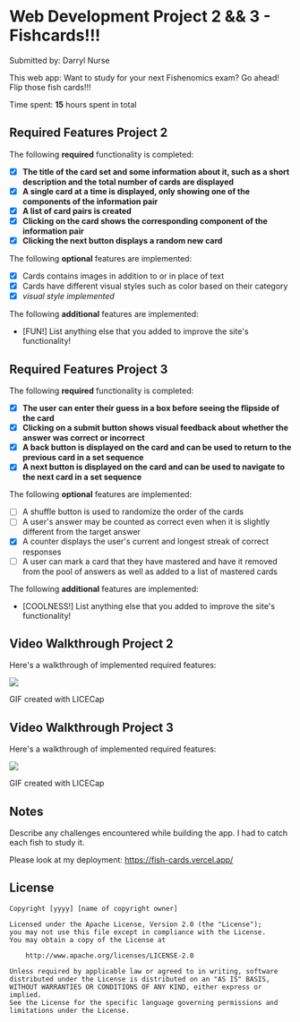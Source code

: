 # Web Development Project 2 && 3 - Fishcards!!!

Submitted by: Darryl Nurse

This web app: Want to study for your next Fishenomics exam? Go ahead! Flip those fish cards!!!

Time spent: **15** hours spent in total

## Required Features Project 2

The following **required** functionality is completed:

- [x] **The title of the card set and some information about it, such as a short description and the total number of cards are displayed**
- [x] **A single card at a time is displayed, only showing one of the components of the information pair**
- [x] **A list of card pairs is created**
- [x] **Clicking on the card shows the corresponding component of the information pair**
- [x] **Clicking the next button displays a random new card**

The following **optional** features are implemented:

- [x] Cards contains images in addition to or in place of text
- [x] Cards have different visual styles such as color based on their category
- [x] *visual style implemented*

The following **additional** features are implemented:

* [FUN!] List anything else that you added to improve the site's functionality!

## Required Features Project 3

The following **required** functionality is completed:

- [x] **The user can enter their guess in a box before seeing the flipside of the card**
- [x] **Clicking on a submit button shows visual feedback about whether the answer was correct or incorrect**
- [x] **A back button is displayed on the card and can be used to return to the previous card in a set sequence**
- [x] **A next button is displayed on the card and can be used to navigate to the next card in a set sequence**

The following **optional** features are implemented:

- [ ] A shuffle button is used to randomize the order of the cards
- [ ] A user's answer may be counted as correct even when it is slightly different from the target answer
- [x] A counter displays the user's current and longest streak of correct responses
- [ ] A user can mark a card that they have mastered and have it removed from the pool of answers as well as added to a list of mastered cards

The following **additional** features are implemented:

* [COOLNESS!] List anything else that you added to improve the site's functionality!

## Video Walkthrough Project 2

Here's a walkthrough of implemented required features:

![](https://github.com/darrylnurse/fishcards/blob/main/fishcards.gif)


GIF created with LICECap

## Video Walkthrough Project 3

Here's a walkthrough of implemented required features:

![](https://github.com/darrylnurse/fishcards/blob/main/fishcards2.gif)


GIF created with LICECap

## Notes

Describe any challenges encountered while building the app.
I had to catch each fish to study it.

Please look at my deployment: https://fish-cards.vercel.app/

## License

    Copyright [yyyy] [name of copyright owner]

    Licensed under the Apache License, Version 2.0 (the "License");
    you may not use this file except in compliance with the License.
    You may obtain a copy of the License at

        http://www.apache.org/licenses/LICENSE-2.0

    Unless required by applicable law or agreed to in writing, software
    distributed under the License is distributed on an "AS IS" BASIS,
    WITHOUT WARRANTIES OR CONDITIONS OF ANY KIND, either express or implied.
    See the License for the specific language governing permissions and
    limitations under the License.
